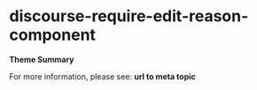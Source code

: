 # discourse-require-edit-reason-component

**Theme Summary**

For more information, please see: **url to meta topic**
